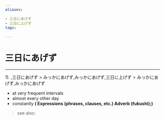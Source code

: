 ```yaml
---
aliases:
    
- 三日にあげず
- 三日に上げず
tags:
    
---
```


# 三日にあげず
---
1).
,三日にあげず > みっかにあげず,みっかにあげず,三日に上げず > みっかにあげず,みっかにあげず

- at very frequent intervals
- almost every other day
- constantly
**( Expressions (phrases, clauses, etc.) Adverb (fukushi);)**
> see also: 
            